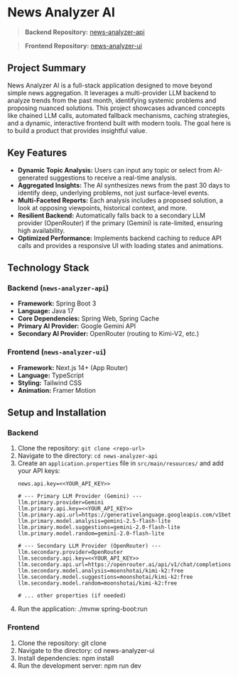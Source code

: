 # News Analyzer AI

<!-- ![Project Demo GIF](URL_TO_YOUR_DEMO_GIF_HERE) -->

<!-- > **Live Demo:** [https://your-live-demo-url.com](https://your-live-demo-url.com) -->

> **Backend Repository:** [news-analyzer-api](https://github.com/meeran-official/news-analyzer-api)

> **Frontend Repository:** [news-analyzer-ui](https://github.com/meeran-official/news-analyzer-ui)

## Project Summary

News Analyzer AI is a full-stack application designed to move beyond simple news aggregation. It leverages a multi-provider LLM backend to analyze trends from the past month, identifying systemic problems and proposing nuanced solutions. This project showcases advanced concepts like chained LLM calls, automated fallback mechanisms, caching strategies, and a dynamic, interactive frontend built with modern tools. The goal here is to build a product that provides insightful value.

## Key Features

- **Dynamic Topic Analysis:** Users can input any topic or select from AI-generated suggestions to receive a real-time analysis.
- **Aggregated Insights:** The AI synthesizes news from the past 30 days to identify deep, underlying problems, not just surface-level events.
- **Multi-Faceted Reports:** Each analysis includes a proposed solution, a look at opposing viewpoints, historical context, and more.
- **Resilient Backend:** Automatically falls back to a secondary LLM provider (OpenRouter) if the primary (Gemini) is rate-limited, ensuring high availability.
- **Optimized Performance:** Implements backend caching to reduce API calls and provides a responsive UI with loading states and animations.

## Technology Stack

### Backend (`news-analyzer-api`)

- **Framework:** Spring Boot 3
- **Language:** Java 17
- **Core Dependencies:** Spring Web, Spring Cache
- **Primary AI Provider:** Google Gemini API
- **Secondary AI Provider:** OpenRouter (routing to Kimi-V2, etc.)

### Frontend (`news-analyzer-ui`)

- **Framework:** Next.js 14+ (App Router)
- **Language:** TypeScript
- **Styling:** Tailwind CSS
- **Animation:** Framer Motion

## Setup and Installation

### Backend

1. Clone the repository: `git clone <repo-url>`
2. Navigate to the directory: `cd news-analyzer-api`
3. Create an `application.properties` file in `src/main/resources/` and add your API keys:
   ```properties
   news.api.key=<<YOUR_API_KEY>>

   # --- Primary LLM Provider (Gemini) ---
   llm.primary.provider=Gemini
   llm.primary.api.key=<<YOUR_API_KEY>>
   llm.primary.api.url=https://generativelanguage.googleapis.com/v1beta/models/
   llm.primary.model.analysis=gemini-2.5-flash-lite
   llm.primary.model.suggestions=gemini-2.0-flash-lite
   llm.primary.model.random=gemini-2.0-flash-lite

   # --- Secondary LLM Provider (OpenRouter) ---
   llm.secondary.provider=OpenRouter
   llm.secondary.api.key=<<YOUR_API_KEY>>
   llm.secondary.api.url=https://openrouter.ai/api/v1/chat/completions
   llm.secondary.model.analysis=moonshotai/kimi-k2:free 
   llm.secondary.model.suggestions=moonshotai/kimi-k2:free
   llm.secondary.model.random=moonshotai/kimi-k2:free
   
   # ... other properties (if needed)

4. Run the application: ./mvnw spring-boot:run

### Frontend
1. Clone the repository: git clone <repo-url>
2. Navigate to the directory: cd news-analyzer-ui
3. Install dependencies: npm install
4. Run the development server: npm run dev
